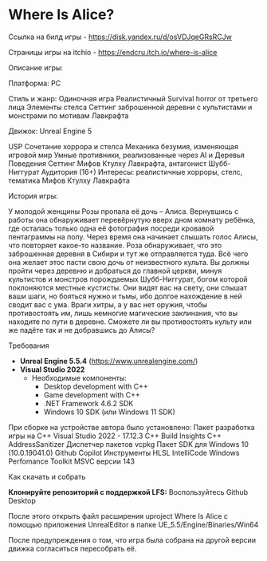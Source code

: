 # Where Is Alice?


Ссылка на билд игры - https://disk.yandex.ru/d/osVDJqeGRsRCJw

Страницы игры на itchio - https://endcru.itch.io/where-is-alice

Описание игры:

Платформa: 
PC

Стиль и жанр:
Одиночная игра
Реалистичный Survival horror от третьего лица 
Элементы стелса
Сеттинг заброшенной деревни с культистами и монстрами по мотивам Лавкрафта

Движок:
Unreal Engine 5

USP
Сочетание хоррора и стелса
Механика безумия, изменяющая игровой мир
Умные противники, реализованные через AI и Деревья Поведения
Сеттинг Мифов Ктулху Лавкрафта, антагонист Шубб-Ниггурат
Аудитория (16+)
Интересы: реалистичные хорроры, стелс, тематика Мифов Ктулху Лавкрафта

История игры:

У молодой женщины Розы пропала её дочь – Алиса. Вернувшись с работы она обнаруживает перевёрнутую вверх дном комнату ребёнка, где осталась только одна её фотография посреди кровавой пентаграммы на полу.
Через время она начинает слышать голос Алисы, что повторяет какое-то название. Роза обнаруживает, что это заброшенная деревня в Сибири и тут же отправляется туда. Всё чего она желает этос пасти свою дочь от неизвестного культа. 
Вы должны пройти через деревню и добраться до главной церкви, минуя культистов и монстров порождаемых Шубб-Ниггурат, богом которой поклоняются местные кустисты. Они видят вас на свету, они слышат ваши шаги, но бояться нужно и тьмы, ибо долгое нахождение в ней сводит вас с ума. 
Враги хитры, а у вас нет оружия, чтобы противостоять им, лишь немногие магические заклинания, что вы находите по пути в деревне. Сможете ли вы противостоять культу или же падёте так и не добравшись до Алисы?


Требования

- **Unreal Engine 5.5.4** (https://www.unrealengine.com/)
- **Visual Studio 2022**
  - Необходимые компоненты:
    - Desktop development with C++
    - Game development with C++
    - .NET Framework 4.6.2 SDK
    - Windows 10 SDK (или Windows 11 SDK)


При сборке на устройстве автора было установлено:
Пакет разработка игры на С++
Visual Studio 2022 - 17.12.3
C++ Build Insights
C++ AddressSanitizer
Диспетчер пакетов vcpkg
Пакет SDK для Windows 10 (10.0.19041.0)
Github Copilot
Инструменты HLSL
IntelliCode
Windows Perfomance Toolkit
MSVC версии 143


Как скачать и собрать

**Клонируйте репозиторий с поддержкой LFS:**
Воспользуйтесь Github Desktop

После этого открыть файл расширения uproject Where Is Alice c помощью приложения UnrealEditor в папке UE_5.5/Engine/Binaries/Win64

После предупреждения о том, что игра была собрана на другой версии движка согласиться пересобрать её.
